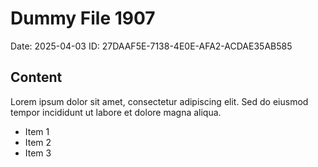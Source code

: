 # Dummy File 1907

Date: 2025-04-03
ID: 27DAAF5E-7138-4E0E-AFA2-ACDAE35AB585

## Content

Lorem ipsum dolor sit amet, consectetur adipiscing elit.
Sed do eiusmod tempor incididunt ut labore et dolore magna aliqua.

* Item 1
* Item 2
* Item 3

